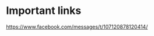 # Important links

<!-- messenger chat start -->
https://www.facebook.com/messages/t/107120878120414/